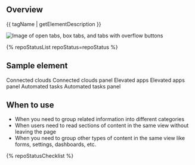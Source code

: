 ## Overview

{{ tagName | getElementDescription }}

<uxdot-example width-adjustment="872px">
  <img src="{{ './tabs-sample.png' | url }}" alt="Image of open tabs, box tabs, and tabs with overflow buttons">
</uxdot-example>


{% repoStatusList repoStatus=repoStatus %}


## Sample element

<rh-tabs>
  <rh-tab slot="tab">Connected clouds</rh-tab>
  <rh-tab-panel>Connected clouds panel</rh-tab-panel>
  <rh-tab slot="tab">Elevated apps</rh-tab>
  <rh-tab-panel>Elevated apps panel</rh-tab-panel>
  <rh-tab slot="tab">Automated tasks</rh-tab>
  <rh-tab-panel>Automated tasks panel</rh-tab-panel>
</rh-tabs>

## When to use
  - When you need to group related information into different categories
  - When users need to read sections of content in the same view without leaving the page
  - When you need to group other types of content in the same view like forms, settings, dashboards, etc.


{% repoStatusChecklist %}
